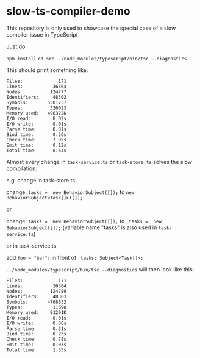 # slow-ts-compiler-demo

This repository is only used to showcase the special case of a slow compiler issue in TypeScript

Just do 


`npm install`
`cd src`
`../node_modules/typescript/bin/tsc --diagnostics`

This should print something like:

```
Files:             171
Lines:           36364
Nodes:          124777
Identifiers:     48302
Symbols:       5301737
Types:          326023
Memory used:   496322K
I/O read:        0.02s
I/O write:       0.01s
Parse time:      0.31s
Bind time:       0.26s
Check time:      7.95s
Emit time:       0.12s
Total time:      8.64s
```

Almost every change in `task-service.ts` or `task-store.ts` solves the slow compilation:

e.g. change in task-store.ts:

change: `tasks =  new BehaviorSubject([]);` to `new BehaviorSubject<Task[]>([]);`

or

change: `tasks =  new BehaviorSubject([]);` to  `_tasks =  new BehaviorSubject([]);` (variable name "tasks" is also used in `task-service.ts`)


or in task-service.ts 


add `foo = "bar";` in front of ` tasks: Subject<Task[]>;`


`../node_modules/typescript/bin/tsc --diagnostics` will then look like this:


```
Files:             171
Lines:           36364
Nodes:          124780
Identifiers:     48303
Symbols:       4768832
Types:           11698
Memory used:    81201K
I/O read:        0.01s
I/O write:       0.00s
Parse time:      0.31s
Bind time:       0.23s
Check time:      0.78s
Emit time:       0.03s
Total time:      1.35s

```


